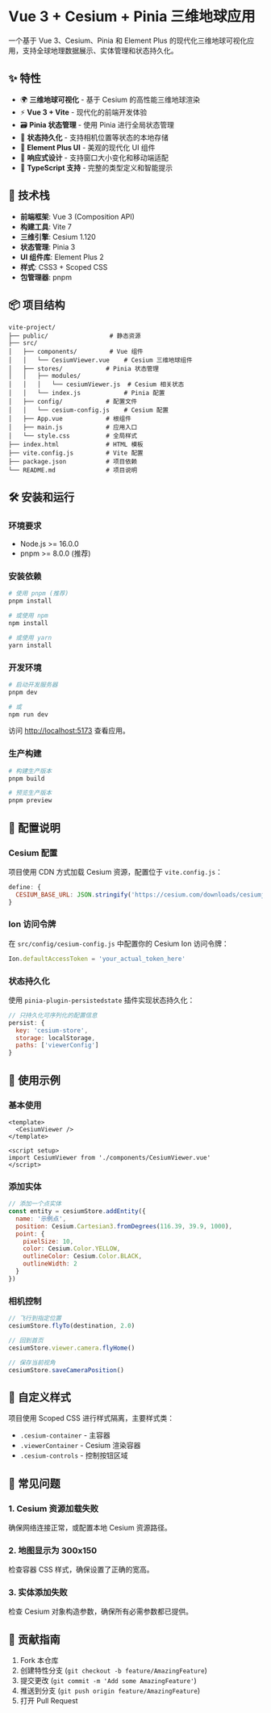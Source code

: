 # Vue 3 + Cesium + Pinia 三维地球应用

一个基于 Vue 3、Cesium、Pinia 和 Element
Plus 的现代化三维地球可视化应用，支持全球地理数据展示、实体管理和状态持久化。

## ✨ 特性

- 🌍 **三维地球可视化** - 基于 Cesium 的高性能三维地球渲染
- ⚡ **Vue 3 + Vite** - 现代化的前端开发体验
- 🗃️ **Pinia 状态管理** - 使用 Pinia 进行全局状态管理
- 💾 **状态持久化** - 支持相机位置等状态的本地存储
- 🎨 **Element Plus UI** - 美观的现代化 UI 组件
- 📱 **响应式设计** - 支持窗口大小变化和移动端适配
- 🔧 **TypeScript 支持** - 完整的类型定义和智能提示

## 🚀 技术栈

- **前端框架**: Vue 3 (Composition API)
- **构建工具**: Vite 7
- **三维引擎**: Cesium 1.120
- **状态管理**: Pinia 3
- **UI 组件库**: Element Plus 2
- **样式**: CSS3 + Scoped CSS
- **包管理器**: pnpm

## 📦 项目结构

```
vite-project/
├── public/                 # 静态资源
├── src/
│   ├── components/         # Vue 组件
│   │   └── CesiumViewer.vue    # Cesium 三维地球组件
│   ├── stores/            # Pinia 状态管理
│   │   ├── modules/
│   │   │   └── cesiumViewer.js  # Cesium 相关状态
│   │   └── index.js            # Pinia 配置
│   ├── config/            # 配置文件
│   │   └── cesium-config.js    # Cesium 配置
│   ├── App.vue            # 根组件
│   ├── main.js            # 应用入口
│   └── style.css          # 全局样式
├── index.html             # HTML 模板
├── vite.config.js         # Vite 配置
├── package.json           # 项目依赖
└── README.md              # 项目说明
```

## 🛠️ 安装和运行

### 环境要求

- Node.js >= 16.0.0
- pnpm >= 8.0.0 (推荐)

### 安装依赖

```bash
# 使用 pnpm (推荐)
pnpm install

# 或使用 npm
npm install

# 或使用 yarn
yarn install
```

### 开发环境

```bash
# 启动开发服务器
pnpm dev

# 或
npm run dev
```

访问 [http://localhost:5173](http://localhost:5173) 查看应用。

### 生产构建

```bash
# 构建生产版本
pnpm build

# 预览生产版本
pnpm preview
```

## 🔧 配置说明

### Cesium 配置

项目使用 CDN 方式加载 Cesium 资源，配置位于 `vite.config.js`：

```javascript
define: {
  CESIUM_BASE_URL: JSON.stringify('https://cesium.com/downloads/cesiumjs/releases/1.120/Build/Cesium/'),
}
```

### Ion 访问令牌

在 `src/config/cesium-config.js` 中配置你的 Cesium Ion 访问令牌：

```javascript
Ion.defaultAccessToken = 'your_actual_token_here'
```

### 状态持久化

使用 `pinia-plugin-persistedstate` 插件实现状态持久化：

```javascript
// 只持久化可序列化的配置信息
persist: {
  key: 'cesium-store',
  storage: localStorage,
  paths: ['viewerConfig']
}
```

## 📝 使用示例

### 基本使用

```vue
<template>
  <CesiumViewer />
</template>

<script setup>
import CesiumViewer from './components/CesiumViewer.vue'
</script>
```

### 添加实体

```javascript
// 添加一个点实体
const entity = cesiumStore.addEntity({
  name: '示例点',
  position: Cesium.Cartesian3.fromDegrees(116.39, 39.9, 1000),
  point: {
    pixelSize: 10,
    color: Cesium.Color.YELLOW,
    outlineColor: Cesium.Color.BLACK,
    outlineWidth: 2
  }
})
```

### 相机控制

```javascript
// 飞行到指定位置
cesiumStore.flyTo(destination, 2.0)

// 回到首页
cesiumStore.viewer.camera.flyHome()

// 保存当前视角
cesiumStore.saveCameraPosition()
```

## 🎨 自定义样式

项目使用 Scoped CSS 进行样式隔离，主要样式类：

- `.cesium-container` - 主容器
- `.viewerContainer` - Cesium 渲染容器
- `.cesium-controls` - 控制按钮区域

## 🐛 常见问题

### 1. Cesium 资源加载失败

确保网络连接正常，或配置本地 Cesium 资源路径。

### 2. 地图显示为 300x150

检查容器 CSS 样式，确保设置了正确的宽高。

### 3. 实体添加失败

检查 Cesium 对象构造参数，确保所有必需参数都已提供。

## 🤝 贡献指南

1. Fork 本仓库
2. 创建特性分支 (`git checkout -b feature/AmazingFeature`)
3. 提交更改 (`git commit -m 'Add some AmazingFeature'`)
4. 推送到分支 (`git push origin feature/AmazingFeature`)
5. 打开 Pull Request
